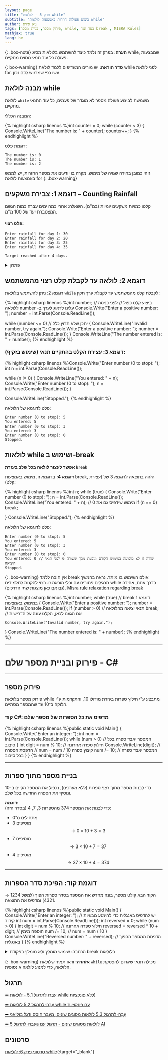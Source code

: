 ```yaml
---
layout: page
title: "פרק 5 - לולאות while"
subtitle: "ביצוע פעולות חוזרות באמצעות לולאות while"
author: גיא סידס
tags: [פירוק מספר, בניית מספר, while, בעד ונגד break , MISRA Rules]
mathjax: true
lang: he
---
```


{: .box-note}
**הערה:** בפרק זה נלמד כיצד להשתמש בלולאות מסוג while, שמבצעות פעולה כל עוד תנאי מסוים מתקיים.

{: box-warning}
**סדר הוראה:** יש מורים המעדיפים ללמד לולאת while לפני לולאת for. עשו כפי שמרגיש לכם נכון

## מבנה לולאת while

לולאת `while` משמשת לביצוע פעולה מספר לא מוגדר של פעמים, כל עוד התנאי מתקיים.

המבנה הכללי:

{% highlight csharp linenos %}int counter = 0;
while (counter < 3)
{
    Console.WriteLine("The number is: " + counter);
    counter++;
}
{% endhighlight %}

דוגמת פלט:

```
The number is: 0
The number is: 1
The number is: 2
```

זוהי כמובן בחירה שגויה של מימוש. מקרה בו יודעים את מספר החזרות, יש לממש באמצעות לולאת for
{: .box-warning}

## דוגמא 1: צבירת משקעים – Counting Rainfall

קלטו כמויות משקעים יומיות (במ"מ). השאלה: אחרי כמה ימים עברה כמות הגשם המצטברת יעד של 100 מ"מ. 


#### פלט רצוי:

```
Enter rainfall for day 1: 30
Enter rainfall for day 2: 20
Enter rainfall for day 3: 25
Enter rainfall for day 4: 35

Target reached after 4 days.
```
<details><summary>פתרון</summary>

{% highlight csharp linenos %}int totalRainfall = 0;
int daysCount = 0;

while (totalRainfall < 100)
{
    daysCount++;
    Console.Write($"Enter rainfall for day {daysCount}: ");
    int dailyRainfall = int.Parse(Console.ReadLine());
    totalRainfall += dailyRainfall; // צבירה
}

Console.WriteLine($"\nTarget reached after {daysCount} days.");
{% endhighlight %}

</details>

## דוגמא 2: לולאה עד לקבלת קלט רצוי מהמשתמש

דוגמא 2: ניתן להשתמש בלולאת `while` לקבלת קלט מהמשתמש עד לקבלת ערך תקין:

{% highlight csharp linenos %}int number;
// ביצוע קלט כפול 
// לפני כניסה ללולאה number -עלינו לדאוג לערך ב
Console.Write("Enter a positive number: ");
number = int.Parse(Console.ReadLine());

while (number <= 0) // יתכן שלא תרוץ כלל
{
    Console.WriteLine("Invalid number, try again.");
    Console.Write("Enter a positive number: ");
    number = int.Parse(Console.ReadLine());
}
Console.WriteLine("The number entered is: " + number);
{% endhighlight %}

### דוגמא 3: עצירת הקלט בהתקיים תנאי (שימוש בזקיף):

{% highlight csharp linenos %}Console.Write("Enter number (0 to stop): ");
int n = int.Parse(Console.ReadLine());

while (n != 0)
{
    Console.WriteLine("You entered: " + n);
    Console.Write("Enter number (0 to stop): ");
    n = int.Parse(Console.ReadLine());
}

Console.WriteLine("Stopped.");
{% endhighlight %}

פלט לדוגמא של הלולאה:

```
Enter number (0 to stop): 5
You entered: 5
Enter number (0 to stop): 3
You entered: 3
Enter number (0 to stop): 0
Stopped.
```

## לולאות while ושימוש ב-break

**אפשר לעצור לולאה בכל שלב בעזרת `break`**

**דוגמא 4:** בדוגמא זו, מימוש באמצעות break, הזהה בתוצאה לדוגמא 3 של (עצירת קלט):

{% highlight csharp linenos %}int n;
while (true)
{
    Console.Write("Enter number (0 to stop): ");
    n = int.Parse(Console.ReadLine());
    Console.WriteLine("You entered: " + n); // מימוש שידפיס גם את 0
    if (n == 0)
        break;
                
}
Console.WriteLine("Stopped.");
{% endhighlight %}

פלט לדוגמא של הלולאה:

```
Enter number (0 to stop): 5
You entered: 5
Enter number (0 to stop): 3
You entered: 3
Enter number (0 to stop): 0
You entered: 0 // שורה זו לא מופיעה במימוש הקודם ונובעת מכך ששורה 6 לפני תנאי היציאה
Stopped.
```

{: .box-warning}
אין חובה ללמד break אולם השימוש בו מותר. נראה בהמשך תרגילים פתורים עם ובלי הוראה זו. רצוי להקנות לתלמידים  while בדרך אחת, אחידה (גם אם כאן מוצגות שתי הדרכים). [Misra rule relaxation regarding break](https://forum.misra.org.uk/archive/index.php?thread-46.html)

{% highlight csharp linenos %}int number;
while (true) // break דוגמא 1 במימוש באמצעות 
{
    Console.Write("Enter a positive number: ");
    number = int.Parse(Console.ReadLine());
    if (number > 0) // תנאי יציאה מהלולאה
        break; // אם הגענו לכאן, הקלט עונה על הדרישות 
   
    Console.WriteLine("Invalid number, try again.");
}
Console.WriteLine("The number entered is: " + number);
{% endhighlight %}



---
# פירוק ובניית מספר שלם - C#
---

## פירוק מספר

פירוק מספר בלולאת while מתבצע ע\"י חילוץ ספרות בעזרת מודולו 10, והתקדמות ע\"י חלוקה ב־10 עד שהמספר מסתיים.

### קוד C#: מדפיס את כל הספרות של מספר שלם

{% highlight csharp linenos %}public static void Main()
{
    Console.Write("Enter an integer: ");
    int num = int.Parse(Console.ReadLine());
    while (num > 0) // המספר יאבד ספרה בכל סיבוב
    {
        int digit = num % 10; // חילוץ ספרה אחרונה
        Console.WriteLine(digit); // הדפסת הספרה
        // num = num / 10 קיצוץ ספרה
        num /= 10; // המספר יאבד ספרה בכל סיבוב
    }
}
{% endhighlight %}

---

## בניית מספר מתוך ספרות

כדי לבנות מספר מתוך רצף ספרות (ללא מערכים), נכפול את המספר הקיים ב-10 ונוסיף את הספרה החדשה בכל שלב.

**דוגמה:**  
כדי לבנות את המספר 374 מהספרות 3, 7, 4 (בסדר הזה):  
- מתחילים מ־0  
- מוסיפים 3 $$→ 0×10+3=3$$  
- מוסיפים 7 $$→ 3 × 10 + 7 = 37$$  
- מוסיפים 4 $$→ 37 × 10 + 4 = 374$$  

---

## דוגמת קוד: הפיכת סדר הספרות

הקוד הבא קולט מספר, בונה מחדש את המספר בסדר ספרות הפוך (למשל 1234 → 4321) ומדפיס את התוצאה.

{% highlight csharp linenos %}public static void Main()
{
    Console.Write("Enter an integer: "); // יש להדפיס באנגלית כדי להימנע מבעיות קידוד
    int num = int.Parse(Console.ReadLine());
    int reversed = 0;
    while (num > 0)
    {
        int digit = num % 10; // חילוץ ספרה אחרונה
        reversed = reversed * 10 + digit; // הוספה מימין
        num /= 10; // num = num / 10 
    }
    Console.WriteLine("Reversed number: " + reversed); // הדפסת המספר ההפוך באנגלית
}
{% endhighlight %}



<details markdown="1">
<summary>הרחבה: שימוש מומלץ ולא מומלץ בפקודת break בלולאות</summary>

השימוש בפקודת `break` יכול להיות שימושי מאוד במצבים מסוימים, אך עלול להפריע לקריאות הקוד במצבים אחרים. להלן המלצות מתי להשתמש ומתי להימנע:

### מתי נכון להשתמש ב-break?

#### 1. **בלולאה עם יציאה ברורה על סמך קלט המשתמש**:

```csharp
while (true)
{
    string input = Console.ReadLine();
    if (input == "exit")
        break; // יציאה ברורה מהלולאה
}
```

### מתי מומלץ להימנע מ-break?

#### 1. **כשהתנאי לסיום פשוט וברור מספיק ויכול להיות מוצג בכותרת הלולאה**:

לדוגמה, בדיקת מספר ראשוני היא דוגמה טובה שבה אפשר להימנע משימוש ב-break כי התנאי ברור:

```csharp
int num = 17;
bool isPrime = true;
int i = 2;

while (i < num && isPrime)
{
    if (num % i == 0)
        isPrime = false;
    i++;
}

if (isPrime)
    Console.WriteLine("Prime number");
else
    Console.WriteLine("Not a prime number");
```


---

### עצות נוספות ממומחה:
(חלק מההסבר מבוסס על ידע נוסף שעדיין לא למדנו)

> בגדול זה משתנה קצת מחברה לחברה, בסוף לרוב החברות יש הסבר פנימי למה מותר ומה אסור.
>
> אבל הגישה שהיא לדעתו הכי טובה היא כזו:
>
> אם הקוד בתוך הלולאה הוא באורך של מספר שורות ומאוד קריא, אין שום בעיה להשתמש ב-break. הוא מעדיף את זה על פני הגדרת משתנה בוליאני והוספת if או משהו כזה.
>
> מה שלא מומלץ, זה להשתמש בזה בתוך קוד ארוך ומסובך שבתוך לולאה. קל מאוד לשכוח מה-break בקונטקסט כזה.
>
> למרות שכמובן, אם ישנו קוד ארוך ומסובך בתוך לולאה, כנראה שמשהו כבר לא בסדר – ושאמורה להיות פונקציה (או אפילו פונקציות) שמוגדרת מחוץ ללולאה ומסדרת את העניין בצורה טובה. ואז שוב אפשר להשתמש ב-break 😀

---

לסיכום, השתמשו ב-`break` כאשר הוא תורם לקריאות הקוד וליעילות, אך הקפידו להימנע משימוש בו כשהוא עלול להקשות על הבנת הקוד.

</details>




{: .box-warning}
**אזהרה:** ודאו תמיד שלולאת `while` מכילה תנאי שיגרום להפסקת הלולאה, כדי למנוע לולאה אינסופית.

## תרגול

[⬅ עִבְרוּ לתרגול 5.1 - לולאות while ללא פונקציות)](/cs/Chapter5Ex5.1)

[⬅ עִבְרוּ לתרגול 5.2 לולאות while עם פונקציות](/cs/Chapter5Ex5.2)

[⬅ עִבְרוּ לתרגול 5.3 לולאות מסוגים שונים, מעבר חוסם ודגל בוליאני](/cs/Chapter5Ex5.3)

[⬅ עִבְרוּ לתרגול 5a לולאות מסוגים שונים - תרגול עם AI](/cst/yesodot/ex5a)


## סרטונים

[סרטוני פרק 6: לולאות while](https://www.youtube.com/playlist?list=PLw4P_RdfuzSiWmGL7PdjcY5Sd8Fqeguo4){:target="_blank"}


